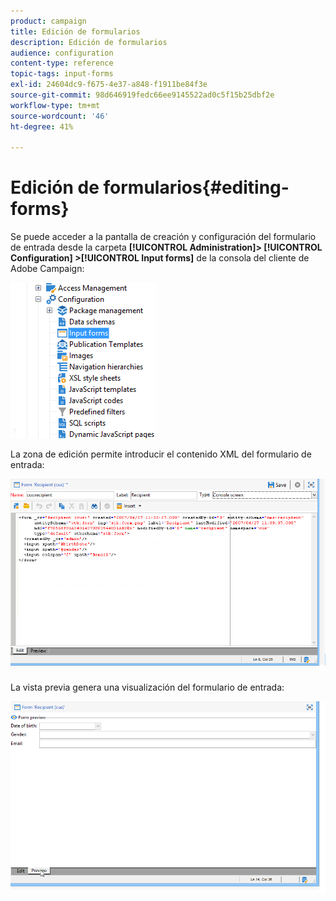 ```yaml
---
product: campaign
title: Edición de formularios
description: Edición de formularios
audience: configuration
content-type: reference
topic-tags: input-forms
exl-id: 24604dc9-f675-4e37-a848-f1911be84f3e
source-git-commit: 98d646919fedc66ee9145522ad0c5f15b25dbf2e
workflow-type: tm+mt
source-wordcount: '46'
ht-degree: 41%

---
```


# Edición de formularios{#editing-forms}

Se puede acceder a la pantalla de creación y configuración del formulario de entrada desde la carpeta **[!UICONTROL Administration]> [!UICONTROL Configuration] >[!UICONTROL Input forms]** de la consola del cliente de Adobe Campaign:

![](assets/d_ncs_integration_form_arbo.png)

La zona de edición permite introducir el contenido XML del formulario de entrada:

![](assets/d_ncs_integration_form_edit.png)

La vista previa genera una visualización del formulario de entrada:

![](assets/d_ncs_integration_form_preview.png)
